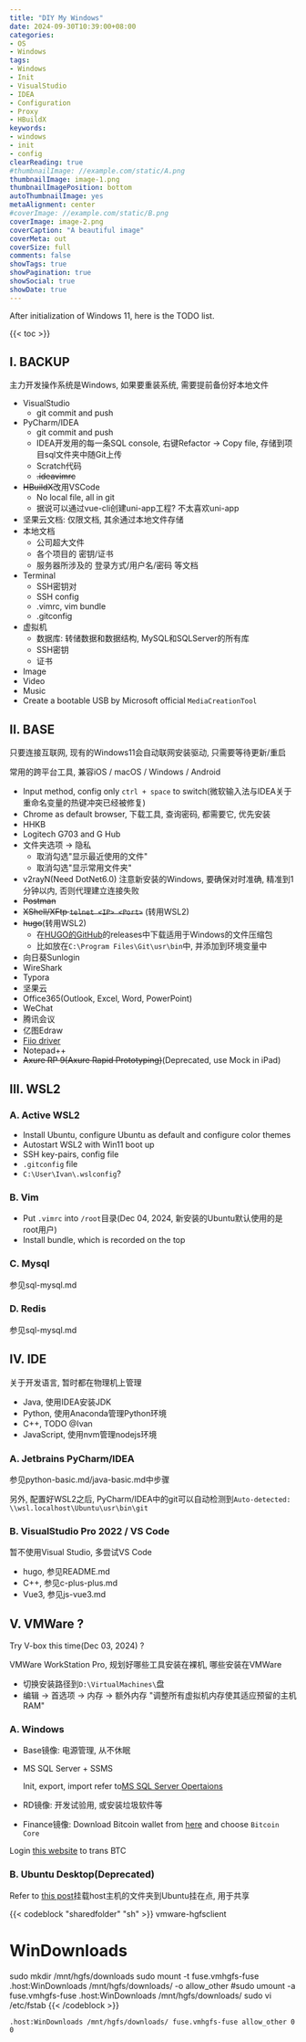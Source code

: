 ```yaml
---
title: "DIY My Windows"
date: 2024-09-30T10:39:00+08:00
categories:
- OS
- Windows
tags:
- Windows
- Init
- VisualStudio
- IDEA
- Configuration
- Proxy
- HBuildX
keywords:
- windows
- init
- config
clearReading: true
#thumbnailImage: //example.com/static/A.png
thumbnailImage: image-1.png
thumbnailImagePosition: bottom
autoThumbnailImage: yes
metaAlignment: center
#coverImage: //example.com/static/B.png
coverImage: image-2.png
coverCaption: "A beautiful image"
coverMeta: out
coverSize: full
comments: false
showTags: true
showPagination: true
showSocial: true
showDate: true
---
```


After initialization of Windows 11, here is the TODO list.

<!--more-->

{{< toc >}}

## I. BACKUP

主力开发操作系统是Windows, 如果要重装系统, 需要提前备份好本地文件

- VisualStudio
  - git commit and push
- PyCharm/IDEA
  - git commit and push
  - IDEA开发用的每一条SQL console, 右键Refactor -> Copy file, 存储到项目sql文件夹中随Git上传
  - Scratch代码
  - ~~.ideavimrc~~
- ~~HBuildX~~改用VSCode
  - No local file, all in git
  - 据说可以通过vue-cli创建uni-app工程? 不太喜欢uni-app
- 坚果云文档: 仅限文档, 其余通过本地文件存储
- 本地文档
  - 公司超大文件
  - 各个项目的 密钥/证书
  - 服务器所涉及的 登录方式/用户名/密码 等文档
- Terminal
  - SSH密钥对
  - SSH config
  - .vimrc, vim bundle
  - .gitconfig
- 虚拟机
  - 数据库: 转储数据和数据结构, MySQL和SQLServer的所有库
  - SSH密钥
  - 证书
- Image
- Video
- Music
- Create a bootable USB by Microsoft official `MediaCreationTool`




## II. BASE

只要连接互联网, 现有的Windows11会自动联网安装驱动, 只需要等待更新/重启

常用的跨平台工具, 兼容iOS / macOS / Windows / Android

- Input method, config only `ctrl + space` to switch(微软输入法与IDEA关于重命名变量的热键冲突已经被修复)
- Chrome as default browser, 下载工具, 查询密码, 都需要它, 优先安装
- HHKB
- Logitech G703 and G Hub
- 文件夹选项 -> 隐私
  - 取消勾选"显示最近使用的文件"
  - 取消勾选"显示常用文件夹"
- v2rayN(Need DotNet6.0) 注意新安装的Windows, 要确保对时准确, 精准到1分钟以内, 否则代理建立连接失败
- ~~Postman~~
- ~~XShell/XFtp `telnet <IP> <Port>`~~ (转用WSL2)
- ~~hugo~~(转用WSL2)
  - 在[HUGO的GitHub](https://github.com/gohugoio/hugo/releases)的releases中下载适用于Windows的文件压缩包
  - 比如放在`C:\Program Files\Git\usr\bin`中, 并添加到环境变量中
- 向日葵Sunlogin
- WireShark
- Typora
- 坚果云
- Office365(Outlook, Excel, Word, PowerPoint)
- WeChat
- 腾讯会议
- 亿图Edraw
- [Fiio driver](https://www.fiio.com/Driver_Download)
- Notepad++
- ~~Axure RP 9(Axure Rapid Prototyping)~~(Deprecated, use Mock in iPad)





## III. WSL2

### A. Active WSL2

- Install Ubuntu, configure Ubuntu as default and configure color themes
- Autostart WSL2 with Win11 boot up
- SSH key-pairs, config file
- `.gitconfig` file
- `C:\User\Ivan\.wslconfig`?


### B. Vim

- Put `.vimrc` into `/root`目录(Dec 04, 2024, 新安装的Ubuntu默认使用的是root用户)
- Install bundle, which is recorded on the top


### C. Mysql

参见sql-mysql.md


### D. Redis

参见sql-mysql.md




## IV. IDE

关于开发语言, 暂时都在物理机上管理

- Java, 使用IDEA安装JDK
- Python, 使用Anaconda管理Python环境
- C++, TODO @Ivan
- JavaScript, 使用nvm管理nodejs环境


### A. Jetbrains PyCharm/IDEA

参见python-basic.md/java-basic.md中步骤

另外, 配置好WSL2之后, PyCharm/IDEA中的git可以自动检测到`Auto-detected: \\wsl.localhost\Ubuntu\usr\bin\git`


### B. VisualStudio Pro 2022 / VS Code

暂不使用Visual Studio, 多尝试VS Code

- hugo, 参见README.md
- C++, 参见c-plus-plus.md
- Vue3, 参见js-vue3.md




## V. VMWare  ?

Try V-box this time(Dec 03, 2024) ?

VMWare WorkStation Pro, 规划好哪些工具安装在裸机, 哪些安装在VMWare

- 切换安装路径到`D:\VirtualMachines\`盘
- 编辑 -> 首选项 -> 内存 -> 额外内存 "调整所有虚拟机内存使其适应预留的主机RAM"


### A. Windows

- Base镜像: 电源管理, 从不休眠
- MS SQL Server + SSMS

  Init, export, import refer to[MS SQL Server Opertaions](https://ivanhan0511.github.io/post/sql-sqlserver/)

- RD镜像: 开发试验用, 或安装垃圾软件等
- Finance镜像: Download Bitcoin wallet from [here](https://bitcoin.org/en/choose-your-wallet) and choose `Bitcoin Core`

Login [this website](https://www.huobi.com/en-us/login/) to trans BTC


### B. Ubuntu Desktop(Deprecated)

Refer to [this post](https://blog.csdn.net/weixin_43862116/article/details/107731631)挂载host主机的文件夹到Ubuntu挂在点, 用于共享

{{< codeblock "sharedfolder" "sh" >}}
vmware-hgfsclient
# WinDownloads

sudo mkdir /mnt/hgfs/downloads
sudo mount -t fuse.vmhgfs-fuse .host:WinDownloads /mnt/hgfs/downloads/ -o allow_other
#sudo umount -a fuse.vmhgfs-fuse .host:WinDownloads /mnt/hgfs/downloads/
sudo vi /etc/fstab
{{< /codeblock >}}

`.host:WinDownloads /mnt/hgfs/downloads/ fuse.vmhgfs-fuse allow_other 0 0`
